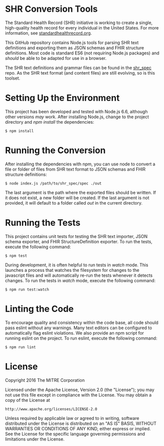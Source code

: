 # SHR Conversion Tools

The Standard Health Record (SHR) initiative is working to create a single, high-quality health record for every individual in the United States.  For more information, see [standardhealthrecord.org](http://standardhealthrecord.org/).

This GitHub repository contains Node.js tools for parsing SHR text definitions and exporting them as JSON schemas and FHIR structure definitions.  Most code is standard ES6 (not requiring Node.js packages) and _should_ be able to be adapted for use in a browser.

The SHR text definitions and grammar files can be found in the [shr_spec](https://github.com/standardhealth/shr_spec) repo.  As the SHR text format (and content files) are still evolving, so is this toolset.

# Setting Up the Environment

This project has been developed and tested with Node.js 6.6, although other versions _may_ work.  After installing Node.js, change to the project directory and _npm install_ the dependencies:
```
$ npm install
```

# Running the Conversion

After installing the dependencies with npm, you can use node to convert a file or folder of files from SHR text format to JSON schemas and FHIR structure definitions:
```
$ node index.js /path/to/shr_spec/spec ./out
```

The last argument is the path where the exported files should be written.  If it does not exist, a new folder will be created.  If the last argument is not provided, it will default to a folder called _out_ in the current directory.

# Running the Tests

This project contains unit tests for testing the SHR text importer, JSON schema exporter, and FHIR StructureDefinition exporter.  To run the tests, execute the following command:
```
$ npm test
```

During development, it is often helpful to run tests in _watch_ mode.  This launches a process that watches the filesystem for changes to the javascript files and will automatically re-run the tests whenever it detects changes.  To run the tests in _watch_ mode, execute the following command:
```
$ npm run test:watch
```

# Linting the Code

To encourage quality and consistency within the code base, all code should pass eslint without any warnings.  Many text editors can be configured to automatically flag eslint violations.  We also provide an npm script for running eslint on the project.  To run eslint, execute the following command:
```
$ npm run lint
```

# License

Copyright 2016 The MITRE Corporation

Licensed under the Apache License, Version 2.0 (the "License");
you may not use this file except in compliance with the License.
You may obtain a copy of the License at

    http://www.apache.org/licenses/LICENSE-2.0

Unless required by applicable law or agreed to in writing, software
distributed under the License is distributed on an "AS IS" BASIS,
WITHOUT WARRANTIES OR CONDITIONS OF ANY KIND, either express or implied.
See the License for the specific language governing permissions and
limitations under the License.
